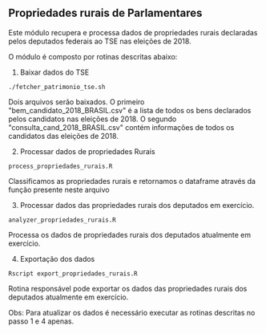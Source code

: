 ## Propriedades rurais de Parlamentares

Este módulo recupera e processa dados de propriedades rurais declaradas pelos deputados federais ao TSE nas eleições de 2018.

O módulo é composto por rotinas descritas abaixo:

1. Baixar dados do TSE
```
./fetcher_patrimonio_tse.sh
```

Dois arquivos serão baixados. O primeiro "bem_candidato_2018_BRASIL.csv" é a lista de todos os bens declarados pelos candidatos nas eleições de 2018. O segundo "consulta_cand_2018_BRASIL.csv" contém informações de todos os candidatos das eleições de 2018.

2. Processar dados de propriedades Rurais
```
process_propriedades_rurais.R
```

Classificamos as propriedades rurais e retornamos o dataframe através da função presente neste arquivo

3. Processar dados das propriedades rurais dos deputados em exercício.

```
analyzer_propriedades_rurais.R
```

Processa os dados de propriedades rurais dos deputados atualmente em exercício.

4. Exportação dos dados

```
Rscript export_propriedades_rurais.R
```

Rotina responsável pode exportar os dados das propriedades rurais dos deputados atualmente em exercício.


Obs: Para atualizar os dados é necessário executar as rotinas descritas no passo 1 e 4 apenas.
